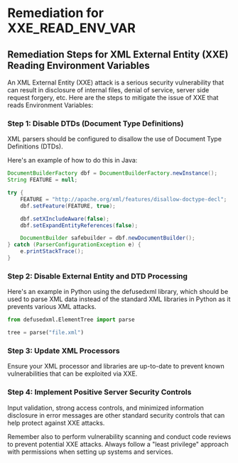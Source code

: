 # Remediation for XXE_READ_ENV_VAR

## Remediation Steps for XML External Entity (XXE) Reading Environment Variables
An XML External Entity (XXE) attack is a serious security vulnerability that can result in disclosure of internal files, denial of service, server side request forgery, etc. Here are the steps to mitigate the issue of XXE that reads Environment Variables:

### Step 1: Disable DTDs (Document Type Definitions)
XML parsers should be configured to disallow the use of Document Type Definitions (DTDs).

Here's an example of how to do this in Java:

```java
DocumentBuilderFactory dbf = DocumentBuilderFactory.newInstance();
String FEATURE = null;

try {
    FEATURE = "http://apache.org/xml/features/disallow-doctype-decl";
    dbf.setFeature(FEATURE, true);

    dbf.setXIncludeAware(false);
    dbf.setExpandEntityReferences(false);

    DocumentBuilder safebuilder = dbf.newDocumentBuilder();
} catch (ParserConfigurationException e) {
    e.printStackTrace();
}
```

### Step 2: Disable External Entity and DTD Processing 

Here's an example in Python using the defusedxml library, which should be used to parse XML data instead of the standard XML libraries in Python as it prevents various XML attacks.

```python
from defusedxml.ElementTree import parse

tree = parse("file.xml")
```

### Step 3: Update XML Processors

Ensure your XML processor and libraries are up-to-date to prevent known vulnerabilities that can be exploited via XXE.

### Step 4: Implement Positive Server Security Controls

Input validation, strong access controls, and minimized information disclosure in error messages are other standard security controls that can help protect against XXE attacks.

Remember also to perform vulnerability scanning and conduct code reviews to prevent potential XXE attacks. Always follow a "least privilege" approach with permissions when setting up systems and services.